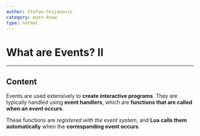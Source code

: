 ```yaml
---
author: Stefan-Stojanovic
category: must-know
type: normal
---
```


# What are Events? II

---
## Content

Events are used extensively to **create interactive programs**. They are typically handled using **event handlers**, which are **functions that are called when an event occurs**. 

These functions are *registered with the event system*, and **Lua calls them automatically** when the **corresponding event occurs**.


